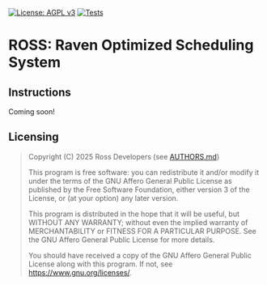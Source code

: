 [![License: AGPL v3](https://img.shields.io/badge/License-AGPL_v3-blue.svg)](https://www.gnu.org/licenses/agpl-3.0)
[![Tests](https://github.com/bc-ross/ross-core/actions/workflows/tests.yml/badge.svg)](https://github.com/bc-ross/ross-core/actions/workflows/tests.yml)

# ROSS: Raven Optimized Scheduling System

## Instructions

Coming soon!

## Licensing

> Copyright (C) 2025 Ross Developers (see [AUTHORS.md](AUTHORS.md))
>
> This program is free software: you can redistribute it and/or modify
> it under the terms of the GNU Affero General Public License as
> published by the Free Software Foundation, either version 3 of the
> License, or (at your option) any later version.
>
> This program is distributed in the hope that it will be useful,
> but WITHOUT ANY WARRANTY; without even the implied warranty of
> MERCHANTABILITY or FITNESS FOR A PARTICULAR PURPOSE. See the
> GNU Affero General Public License for more details.
>
> You should have received a copy of the GNU Affero General Public License
> along with this program. If not, see <https://www.gnu.org/licenses/>.
